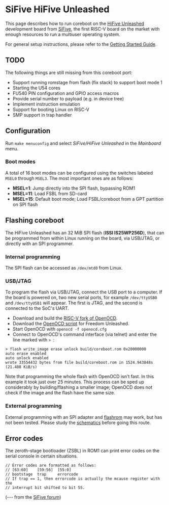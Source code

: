 # SiFive HiFive Unleashed

This page describes how to run coreboot on the [HiFive Unleashed] development
board from [SiFive], the first RISC-V board on the market with enough resources
to run a multiuser operating system.

For general setup instructions, please refer to the [Getting Started Guide].


## TODO

The following things are still missing from this coreboot port:

- Support running romstage from flash (fix stack) to support boot mode 1
- Starting the U54 cores
- FU540 PIN configuration and GPIO access macros
- Provide serial number to payload (e.g. in device tree)
- Implement instruction emulation
- Support for booting Linux on RISC-V
- SMP support in trap handler

## Configuration

Run `make menuconfig` and select _SiFive_/_HiFive Unleashed_ in the _Mainboard_
menu.


### Boot modes

A total of 16 boot modes can be configured using the switches labeled `MSEL0`
through `MSEL3`. The most important ones are as follows:

- **MSEL=1**: Jump directly into the SPI flash, bypassing ROM1
- **MSEL=11**: Load FSBL from SD-card
- **MSEL=15**: Default boot mode; Load FSBL/coreboot from a GPT partition on
  SPI flash


## Flashing coreboot

The HiFive Unleashed has an 32 MiB SPI flash (**ISSI IS25WP256D**), that can be
programmed from within Linux running on the board, via USB/JTAG, or directly
with an SPI programmer.

### Internal programming

The SPI flash can be accessed as `/dev/mtd0` from Linux.

### USB/JTAG

To program the flash via USB/JTAG, connect the USB port to a computer. If the
board is powered on, two new serial ports, for example `/dev/ttyUSB0` and
`/dev/ttyUSB1` will appear. The first is JTAG, and the second is connected to
the SoC's UART.

- Download and build the [RISC-V fork of OpenOCD].
- Download the [OpenOCD script] for Freedom Unleashed.
- Start OpenOCD with `openocd -f openocd.cfg`
- Connect to OpenOCD's command interface (via telnet) and enter the line
  marked with `> `:
```
> flash write_image erase unlock build/coreboot.rom 0x20000000
auto erase enabled
auto unlock enabled
wrote 33554432 bytes from file build/coreboot.rom in 1524.943848s (21.488 KiB/s)
```
  Note that programming the whole flash with OpenOCD isn't fast. In this
  example it took just over 25 minutes. This process can be sped up
  considerably by building/flashing a smaller image; OpenOCD does not check if
  the image and the flash have the same size.


### External programming

External programming with an SPI adapter and [flashrom] may work, but has not
been tested. Please study the [schematics] before going this route.


## Error codes

The zeroth-stage bootloader (ZSBL) in ROM1 can print error codes on the serial
console in certain situations.

```
// Error codes are formatted as follows:
// [63:60]    [59:56]  [55:0]
// bootstage  trap     errorcode
// If trap == 1, then errorcode is actually the mcause register with the
// interrupt bit shifted to bit 55.
```
(--- from the [SiFive forum](https://forums.sifive.com/t/loading-fsbl-from-sd/1156/4))


[HiFive Unleashed]: https://www.crowdsupply.com/sifive/hifive-unleashed
[SiFive]: https://www.sifive.com/
[Getting Started Guide]: https://sifive.cdn.prismic.io/sifive%2Ffa3a584a-a02f-4fda-b758-a2def05f49f9_hifive-unleashed-getting-started-guide-v1p1.pdf
[RISC-V fork of OpenOCD]: https://github.com/riscv/riscv-openocd
[OpenOCD script]: https://github.com/sifive/freedom-u-sdk/blob/057a47f657fa33e2c60df7f183884a68e90381cc/bsp/env/freedom-u500-unleashed/openocd.cfg
[flashrom]: https://flashrom.org/Flashrom
[schematics]: https://sifive.cdn.prismic.io/sifive%2Ff7173056-bf37-4407-87cb-d5ab76abf61a_hifive-unleashed-a00-schematics.pdf
